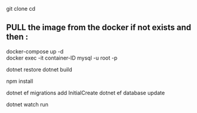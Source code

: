 git clone <repo-url>
cd <project-folder>

## PULL the image from the docker if not exists  and then : 

docker-compose up -d  
docker exec -it container-ID mysql -u root -p



dotnet restore
dotnet build



npm install


dotnet ef  migrations add InitialCreate 
dotnet ef database update

dotnet watch run

